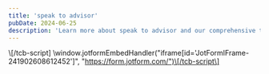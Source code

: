 ```yaml
---
title: 'speak to advisor'
pubDate: 2024-06-25
description: 'Learn more about speak to advisor and our comprehensive tutoring services.'
---
```


\\[/tcb-script\] \window.jotformEmbedHandler("iframe\[id='JotFormIFrame-241902608612452'\]", "https://form.jotform.com/")\[/tcb-script\]

